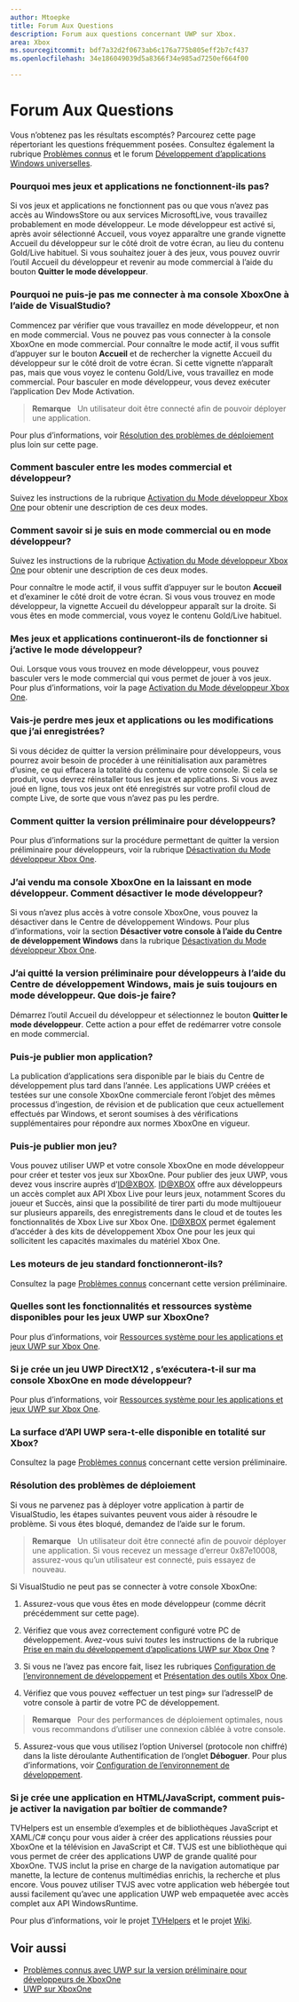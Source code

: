 ```yaml
---
author: Mtoepke
title: Forum Aux Questions
description: Forum aux questions concernant UWP sur Xbox.
area: Xbox
ms.sourcegitcommit: bdf7a32d2f0673ab6c176a775b805eff2b7cf437
ms.openlocfilehash: 34e186049039d5a8366f34e985ad7250ef664f00

---
```


# Forum Aux Questions

Vous n’obtenez pas les résultats escomptés? Parcourez cette page répertoriant les questions fréquemment posées. Consultez également la rubrique [Problèmes connus](known-issues.md) et le forum [Développement d’applications Windows universelles](https://social.msdn.microsoft.com/Forums/windowsapps/en-US/home?forum=wpdevelop). 

### Pourquoi mes jeux et applications ne fonctionnent-ils pas?

Si vos jeux et applications ne fonctionnent pas ou que vous n’avez pas accès au WindowsStore ou aux services MicrosoftLive, vous travaillez probablement en mode développeur. Le mode développeur est activé si, après avoir sélectionné Accueil, vous voyez apparaître une grande vignette Accueil du développeur sur le côté droit de votre écran, au lieu du contenu Gold/Live habituel. Si vous souhaitez jouer à des jeux, vous pouvez ouvrir l’outil Accueil du développeur et revenir au mode commercial à l’aide du bouton **Quitter le mode développeur**.

### Pourquoi ne puis-je pas me connecter à ma console XboxOne à l’aide de VisualStudio?

Commencez par vérifier que vous travaillez en mode développeur, et non en mode commercial. Vous ne pouvez pas vous connecter à la console XboxOne en mode commercial. Pour connaître le mode actif, il vous suffit d’appuyer sur le bouton **Accueil** et de rechercher la vignette Accueil du développeur sur le côté droit de votre écran. Si cette vignette n’apparaît pas, mais que vous voyez le contenu Gold/Live, vous travaillez en mode commercial. Pour basculer en mode développeur, vous devez exécuter l’application Dev Mode Activation.

> **Remarque** &nbsp;&nbsp;Un utilisateur doit être connecté afin de pouvoir déployer une application.

Pour plus d’informations, voir [Résolution des problèmes de déploiement](frequently-asked-questions.md#fixing-deployment-failures) plus loin sur cette page.

### Comment basculer entre les modes commercial et développeur?

Suivez les instructions de la rubrique [Activation du Mode développeur Xbox One](devkit-activation.md) pour obtenir une description de ces deux modes.

### Comment savoir si je suis en mode commercial ou en mode développeur?

Suivez les instructions de la rubrique [Activation du Mode développeur Xbox One](devkit-activation.md) pour obtenir une description de ces deux modes. 

Pour connaître le mode actif, il vous suffit d’appuyer sur le bouton **Accueil** et d’examiner le côté droit de votre écran. Si vous vous trouvez en mode développeur, la vignette Accueil du développeur apparaît sur la droite. Si vous êtes en mode commercial, vous voyez le contenu Gold/Live habituel.

### Mes jeux et applications continueront-ils de fonctionner si j’active le mode développeur?

Oui. Lorsque vous vous trouvez en mode développeur, vous pouvez basculer vers le mode commercial qui vous permet de jouer à vos jeux. Pour plus d’informations, voir la page [Activation du Mode développeur Xbox One](devkit-activation.md). 

<!-- > **CAUTION**&nbsp;&nbsp;The Xbox Developer Preview System Update includes experimental and early pre-release software. 
This means that some popular games and apps will not work as expected and you may experience occasional crashes and data loss. -->

### Vais-je perdre mes jeux et applications ou les modifications que j’ai enregistrées?

Si vous décidez de quitter la version préliminaire pour développeurs, vous pourrez avoir besoin de procéder à une réinitialisation aux paramètres d’usine, ce qui effacera la totalité du contenu de votre console. Si cela se produit, vous devrez réinstaller tous les jeux et applications. Si vous avez joué en ligne, tous vos jeux ont été enregistrés sur votre profil cloud de compte Live, de sorte que vous n’avez pas pu les perdre.

### Comment quitter la version préliminaire pour développeurs?

Pour plus d’informations sur la procédure permettant de quitter la version préliminaire pour développeurs, voir la rubrique [Désactivation du Mode développeur Xbox One](devkit-deactivation.md).

### J’ai vendu ma console XboxOne en la laissant en mode développeur. Comment désactiver le mode développeur?

Si vous n’avez plus accès à votre console XboxOne, vous pouvez la désactiver dans le Centre de développement Windows. Pour plus d’informations, voir la section **Désactiver votre console à l’aide du Centre de développement Windows** dans la rubrique [Désactivation du Mode développeur Xbox One](devkit-deactivation.md#deactivate-your-console-through-windows-dev-center).

### J’ai quitté la version préliminaire pour développeurs à l’aide du Centre de développement Windows, mais je suis toujours en mode développeur. Que dois-je faire?

Démarrez l’outil Accueil du développeur et sélectionnez le bouton **Quitter le mode développeur**. Cette action a pour effet de redémarrer votre console en mode commercial. 

### Puis-je publier mon application?

La publication d’applications sera disponible par le biais du Centre de développement plus tard dans l’année. Les applications UWP créées et testées sur une console XboxOne commerciale feront l’objet des mêmes processus d’ingestion, de révision et de publication que ceux actuellement effectués par Windows, et seront soumises à des vérifications supplémentaires pour répondre aux normes XboxOne en vigueur.

### Puis-je publier mon jeu?

Vous pouvez utiliser UWP et votre console XboxOne en mode développeur pour créer et tester vos jeux sur XboxOne. Pour publier des jeux UWP, vous devez vous inscrire auprès d’[ID@XBOX](http://www.xbox.com/en-us/Developers/id). 
[ID@XBOX](http://www.xbox.com/en-us/Developers/id) offre aux développeurs un accès complet aux API Xbox Live pour leurs jeux, notamment Scores du joueur et Succès, ainsi que la possibilité de tirer parti du mode multijoueur sur plusieurs appareils, des enregistrements dans le cloud et de toutes les fonctionnalités de Xbox Live sur Xbox One. 
[ID@XBOX](http://www.xbox.com/en-us/Developers/id) permet également d’accéder à des kits de développement Xbox One pour les jeux qui sollicitent les capacités maximales du matériel Xbox One.

### Les moteurs de jeu standard fonctionneront-ils?

Consultez la page [Problèmes connus](known-issues.md) concernant cette version préliminaire.

### Quelles sont les fonctionnalités et ressources système disponibles pour les jeux UWP sur XboxOne? 

Pour plus d’informations, voir [Ressources système pour les applications et jeux UWP sur Xbox One](system-resource-allocation.md).

### Si je crée un jeu UWP DirectX12 , s’exécutera-t-il sur ma console XboxOne en mode développeur?

Pour plus d’informations, voir [Ressources système pour les applications et jeux UWP sur Xbox One](system-resource-allocation.md).

### La surface d’API UWP sera-t-elle disponible en totalité sur Xbox?

Consultez la page [Problèmes connus](known-issues.md) concernant cette version préliminaire.

### Résolution des problèmes de déploiement

Si vous ne parvenez pas à déployer votre application à partir de VisualStudio, les étapes suivantes peuvent vous aider à résoudre le problème. Si vous êtes bloqué, demandez de l’aide sur le forum.

> **Remarque** &nbsp;&nbsp;Un utilisateur doit être connecté afin de pouvoir déployer une application. Si vous recevez un message d’erreur 0x87e10008, assurez-vous qu’un utilisateur est connecté, puis essayez de nouveau.

Si VisualStudio ne peut pas se connecter à votre console XboxOne:

1. Assurez-vous que vous êtes en mode développeur (comme décrit précédemment sur cette page).
2. Vérifiez que vous avez correctement configuré votre PC de développement. Avez-vous suivi *toutes* les instructions de la rubrique [Prise en main du développement d’applications UWP sur Xbox One](getting-started.md) ? 

3. Si vous ne l’avez pas encore fait, lisez les rubriques [Configuration de l’environnement de développement](development-environment-setup.md) et [Présentation des outils Xbox One](introduction-to-xbox-tools.md).

4. Vérifiez que vous pouvez «effectuer un test ping» sur l’adresseIP de votre console à partir de votre PC de développement.
> **Remarque** &nbsp;&nbsp;Pour des performances de déploiement optimales, nous vous recommandons d’utiliser une connexion câblée à votre console.

5. Assurez-vous que vous utilisez l’option Universel (protocole non chiffré) dans la liste déroulante Authentification de l’onglet **Déboguer**. Pour plus d’informations, voir [Configuration de l’environnement de développement](development-environment-setup.md).

<!--6. Make sure you are not hitting a PIN pairing issue; see "Visual Studio/Xbox PIN pairing failures" in the [Known Issues](known-issues.md) topic.-->

<!--
If Visual Studio can connect, but deployment is failing (for example you get this error message: "DEP0700 : Registration of the app failed.(0x80073cf9)"):

1. Make sure that your app is not installed by uninstalling it from the Collections app in the Xbox One shell. 

> **Note**&nbsp;&nbsp;Uninstalling your app from Windows Device Portal (WDP) will not resolve the issue.

2. If your issues persist, uninstall your app or game in the Collections app, leave Developer Mode, restart to Retail Mode, and then switch back to Developer Mode. 
This will clear Dev Storage.

3. If your issues persist, follow the steps above and then use **Reset and keep my games & apps** to delete any stored state on your Xbox One. 
Go to Settings > System > Console info & updates > Reset console, and select the **Reset and keep my games & apps** button.

> **Caution**&nbsp;&nbsp;Doing this will delete all saved settings on your Xbox One including wireless settings, user accounts and any game progress that has not been saved to cloud storage.

> **Caution**&nbsp;&nbsp;DO NOT select the **Reset and remove everything** button.
This will delete all of your games, apps, settings and content, deactivate Developer Mode, and remove you console from the Developer Preview group.
-->

### Si je crée une application en HTML/JavaScript, comment puis-je activer la navigation par boîtier de commande?

TVHelpers est un ensemble d’exemples et de bibliothèques JavaScript et XAML/C# conçu pour vous aider à créer des applications réussies pour XboxOne et la télévision en JavaScript et C#. TVJS est une bibliothèque qui vous permet de créer des applications UWP de grande qualité pour XboxOne. TVJS inclut la prise en charge de la navigation automatique par manette, la lecture de contenus multimédias enrichis, la recherche et plus encore. Vous pouvez utiliser TVJS avec votre application web hébergée tout aussi facilement qu’avec une application UWP web empaquetée avec accès complet aux API WindowsRuntime.

Pour plus d’informations, voir le projet [TVHelpers](https://github.com/Microsoft/TVHelpers) et le projet [Wiki](https://github.com/Microsoft/TVHelpers/wiki).

## Voir aussi
- [Problèmes connus avec UWP sur la version préliminaire pour développeurs de XboxOne](known-issues.md)
- [UWP sur XboxOne](index.md)



<!--HONumber=Jun16_HO5-->


